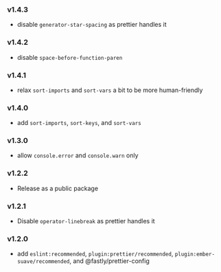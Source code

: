 ### v1.4.3

* disable `generator-star-spacing` as prettier handles it

### v1.4.2

* disable `space-before-function-paren`

### v1.4.1

* relax `sort-imports` and `sort-vars` a bit to be more human-friendly

### v1.4.0

* add `sort-imports`, `sort-keys`, and `sort-vars`

### v1.3.0

* allow `console.error` and `console.warn` only

### v1.2.2

* Release as a public package

### v1.2.1

* Disable `operator-linebreak` as prettier handles it

### v1.2.0

* add `eslint:recommended`, `plugin:prettier/recommended`, `plugin:ember-suave/recommended`, and @fastly/prettier-config
